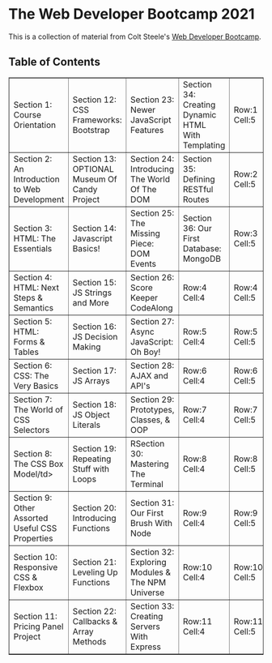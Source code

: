 # The Web Developer Bootcamp 2021
This is a collection of material from Colt Steele's <a href="http://www.udemy.com/course/the-web-developer-bootcamp/">Web Developer Bootcamp</a>.

## Table of Contents
<!-- Section 1: Course Orientation
Section 2: An Introduction to Web Development
Section 3: HTML: The Essentials
Section 4: HTML: Next Steps & Semantics
Section 5: HTML: Forms & Tables
Section 6: CSS: The Very Basics
Section 7: The World of CSS Selectors
Section 8: The CSS Box Model
Section 9: Other Assorted Useful CSS Properties
Section 10: Responsive CSS & Flexbox
Section 11: Pricing Panel Project

Section 12: CSS Frameworks: Bootstrap
Section 13: OPTIONAL Museum Of Candy Project
Section 14: JavaScript Basics!
Section 15: JavaScript Strings and More
Section 16: JavaScript Decision Making
Section 17: JavaScript Arrays
Section 18: JavaScript Object Literals
Section 19: Repeating Stuff With Loops
Section 20: NEW: Introducing Functions
Section 21: Leveling Up Our Functions
Section 22: Callbacks & Array Methods
Section 23: Newer JavaScript Features
Section 24: Introducing The World Of The DOM
Section 25: The Missing Piece: DOM Events
Section 26: Score Keeper CodeAlong
Section 27: Async JavaScript: Oh Boy!
Section 28: AJAX and API's
Section 29: Prototypes, Classes, & OOP
Section 30: Mastering The Terminal
Section 31: Our First Brush With Node
Section 32: Exploring Modules & The NPM Universe
Section 33: Creating Servers With Express
Section 34: Creating Dynamic HTML With Templating
Section 35: Defining RESTful Routes
Section 36: Our First Database: MongoDB
Section 37: Connecting To Mongo With Mongoose
Section 38: Putting It All Together: Mongoose With Express
Section 39: YelpCamp: Campgrounds CRUD
Section 40: Middleware: The Key To Express
Section 41: YelpCamp: Adding Basic Styles
Section 42: Handling Errors In Express Apps
Section 43: YelpCamp: Errors & Validating Data
Section 44: Data Relationships With Mongo
Section 45: Mongo Relationships With Express
Section 46: YelpCamp: Adding The Reviews Model
Section 47: Express Router & Cookies
Section 48: Express Session & Flash
Section 49: YelpCamp: Restructuring & Flash
Section 50: Authentication From "Scratch"
Section 51: YelpCamp: Adding In Authentication
Section 52: YelpCamp: Basic Authorization
Section 53: YelpCamp: Controllers & Star Ratings
Section 54: YelpCamp: Image Upload
Section 55: YelpCamp: Adding Maps
Section 56: YelpCamp: Fancy Cluster Map
Section 57: YelpCamp: Styles Clean Up
Section 58: YelpCamp: Common Security Issues
Section 59: YelpCamp: Deploying -->

<table class="tftable" border="1">
        <tr>
                <td>Section 1: Course Orientation</td>
                <td>Section 12: CSS Frameworks: Bootstrap</td>
                <td>Section 23: Newer JavaScript Features</td>
                <td>Section 34: Creating Dynamic HTML With
Templating</td>
                <td>Row:1 Cell:5</td>
        </tr>        
        <tr>
                <td>Section 2: An Introduction to Web Development</td>
                <td>Section 13: OPTIONAL Museum Of Candy Project</td>
                <td>Section 24: Introducing The World Of The DOM</td>
                <td>Section 35: Defining RESTful Routes</td>
                <td>Row:2 Cell:5</td>
        </tr>
        <tr>
                <td>Section 3: HTML: The Essentials</td>
                <td>Section 14: Javascript Basics!</td>
                <td>Section 25: The Missing Piece: DOM Events</td>
                <td>Section 36: Our First Database: MongoDB</td>
                <td>Row:3 Cell:5</td>
        </tr>
        <tr>
                <td>Section 4: HTML: Next Steps & Semantics</td>
                <td>Section 15: JS Strings and More</td>
                <td>Section 26: Score Keeper CodeAlong</td>
                <td>Row:4 Cell:4</td><td>Row:4 Cell:5</td>
        </tr>
        <tr>
                <td>Section 5: HTML: Forms & Tables</td>
                <td>Section 16: JS Decision Making</td>
                <td>Section 27: Async JavaScript: Oh Boy!</td>
                <td>Row:5 Cell:4</td><td>Row:5 Cell:5</td>
        </tr>        
        <tr>
                <td>Section 6: CSS: The Very Basics</td>
                <td>Section 17: JS Arrays</td>
                <td>Section 28: AJAX and API's</td>
                <td>Row:6 Cell:4</td>
                <td>Row:6 Cell:5</td>
        </tr>
        <tr>
                <td>Section 7: The World of CSS Selectors</td>
                <td>Section 18: JS Object Literals</td>
                <td>Section 29: Prototypes, Classes, & OOP</td>
                <td>Row:7 Cell:4</td><td>Row:7 Cell:5</td>
        </tr>
        <tr>
                <td>Section 8: The CSS Box Model/td>
                <td>Section 19: Repeating Stuff with Loops</td>
                <td>RSection 30: Mastering The Terminal</td>
                <td>Row:8 Cell:4</td><td>Row:8 Cell:5</td>
        </tr>
        <tr>
                <td>Section 9: Other Assorted Useful CSS Properties</td>
                <td>Section 20: Introducing Functions</td>
                <td>Section 31: Our First Brush With Node</td>
                <td>Row:9 Cell:4</td><td>Row:9 Cell:5</td>
        </tr>        
        <tr>
                <td>Section 10: Responsive CSS & Flexbox</td>
                <td>Section 21: Leveling Up Functions</td>
                <td>Section 32: Exploring Modules & The NPM
Universe</td>
                <td>Row:10 Cell:4</td><td>Row:10 Cell:5</td>
        </tr>
        <tr>
                <td>Section 11: Pricing Panel Project</td>
                <td>Section 22: Callbacks & Array Methods</td>
                <td>Section 33: Creating Servers With Express</td>
                <td>Row:11 Cell:4</td><td>Row:11 Cell:5</td>
        </tr>
        </table>

